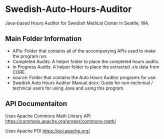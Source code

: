 # Swedish-Auto-Hours-Auditor
Java-based Hours Auditor for Swedish Medical Center in Seattle, WA.

## Main Folder Information
*	APIs: Folder that contains all of the accompanying APIs used to make the program run.
*	Completed Audits: A helper folder to place the completed hours audits.
*	In Progress Audits: A helper folder to place the extracted .xls data from CORE.
*	source: Folder that contains the Auto Hours Auditor programs for use.
* Swedish Auto Hours Auditor Manual.docx: Guide for non-technical / technical users for using Java and using this program.

## API Documentaiton
Uses Apache Commons Math Library API
https://commons.apache.org/proper/commons-math/

Uses Apache POI
https://poi.apache.org/
